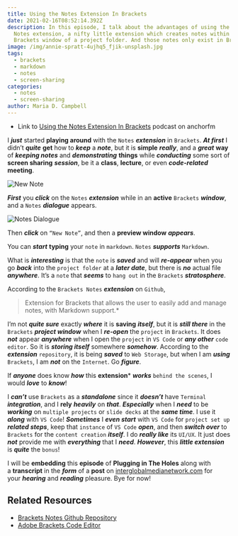 ```yaml
---
title: Using the Notes Extension In Brackets
date: 2021-02-16T08:52:14.392Z
description: In this episode, I talk about the advantages of using the Brackets
  Notes extension, a nifty little extension which creates notes within an active
  Brackets window of a project folder. And those notes only exist in Brackets!
image: /img/annie-spratt-4ujhq5_fjik-unsplash.jpg
tags:
  - brackets
  - markdown
  - notes
  - screen-sharing
categories:
  - notes
  - screen-sharing
author: Maria D. Campbell
---
```

* Link to [Using the Notes Extension In Brackets](https://anchor.fm/maria-campbell/episodes/Using-the-Notes-Extension-In-Brackets-eqfohs) podcast on anchorfm

I ***just*** started **playing around** with the `Notes` ***extension*** in `Brackets`. ***At first*** I didn’t ***quite*** **get** how to ***keep*** a ***note***, but it is **simple** ***really***, and a ***great*** **way** of ***keeping notes*** and ***demonstrating*** **things** while ***conducting*** some sort of **screen sharing** ***session***, be it a **class**, **lecture**, or even ***code-related*** **meeting**.

![New Note](/img/notes_new_note.png)

***First*** you ***click*** on the `Notes` ***extension*** while in an **active** `Brackets` ***window***, and a `Notes` ***dialogue*** appears.

![Notes Dialogue](/img/notes_dialogue.png)

Then ***click*** on `“New Note”`, and then a **preview window** ***appears***.

You can ***start*** **typing** your `note` in `markdown`. `Notes` ***supports*** `Markdown`.

What is ***interesting*** is that the `note` is ***saved*** and will ***re-appear*** when you go ***back*** into the `project folder` at a ***later date***, but there is ***no*** actual file ***anywhere***. It’s a `note` that ***seems*** to `hang out` in the `Brackets` ***stratosphere***.

According to the `Brackets Notes` ***extension*** on `Github`,

> Extension for Brackets that allows the user to easily add and manage notes, with Markdown support.*

I’m not ***quite sure*** exactly ***where*** it is **saving** ***itself***, but it is ***still there*** in the `Brackets` ***project window*** when I ***re-open*** the `project` in `Brackets`. It does ***not*** appear ***anywhere*** when I open the `project` in `VS Code` or ***any other*** `code editor`. So it is ***storing itself*** somewhere ***somehow***. According to the ***extension*** `repository`, it is being ***saved*** to `Web Storage`, but when I am ***using*** `Brackets`, I am ***not*** on the `Internet`. Go ***figure***.

If ***anyone*** does know ***how*** this **extension*** ***works*** `behind the scenes`, I would ***love*** to ***know***!

I ***can’t*** use `Brackets` as a ***standalone*** since it ***doesn’t*** have `Terminal` ***integration***, and I **rely** ***heavily*** on ***that***. ***Especially*** when I ***need*** to be ***working*** on `multiple projects` or `slide decks` at the ***same time***. I use it ***along*** with `VS Code`! ***Sometimes*** I ***even start*** with `VS Code` for `project set up` ***related steps***, keep that `instance` of `VS Code` ***open***, and then ***switch over*** to `Brackets` for the `content creation` ***itself***. I do ***really like*** its `UI/UX`. It just does ***not*** provide me with ***everything*** that I ***need***. ***However***, this ***little extension*** is ***quite*** the `bonus`!

I will be **embedding** this **episode** of **Plugging in The Holes** along with a **transcript** in the ***form*** of a **post** on [interglobalmedianetwork.com](https://www.interglobalmedianetwork.com/) for your ***hearing*** and ***reading*** pleasure. Bye for now!

## Related Resources

* [Brackets Notes Github Repository](https://github.com/georapbox/brackets-notes)
* [Adobe Brackets Code Editor](https://github.com/adobe/brackets/releases)